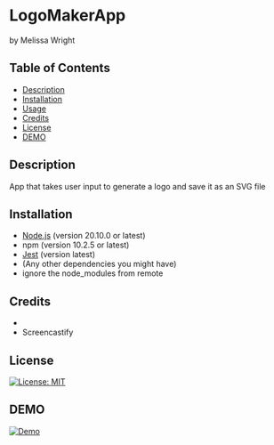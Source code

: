 # LogoMakerApp
by Melissa Wright 
 


 ## Table of Contents 
- [Description](#Description)
- [Installation](#Installation)
- [Usage](#Usage)
- [Credits](#Credits)
- [License](#License)
- [DEMO](#DEMO)
 
 

## Description 
App that takes user input to generate a logo and save it as an SVG file

## Installation
- [Node.js](https://nodejs.org/) (version 20.10.0 or latest)
- npm (version 10.2.5 or latest)
- [Jest](https://jestjs.io/) (version latest)
- (Any other dependencies you might have)
- ignore the node_modules from remote

## Credits
-
- Screencastify 

## License
[![License: MIT](https://img.shields.io/badge/License-MIT-yellow.svg)](https://opensource.org/licenses/MIT)


## DEMO
[![Demo](https://github.com/Mwrightvet/[inserthere].gif)](https://github.com/Mwrightvet/[inserthere].gif)


 
